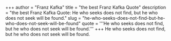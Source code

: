 +++
author = "Franz Kafka"
title = "the best Franz Kafka Quote"
description = "the best Franz Kafka Quote: He who seeks does not find, but he who does not seek will be found."
slug = "he-who-seeks-does-not-find-but-he-who-does-not-seek-will-be-found"
quote = '''He who seeks does not find, but he who does not seek will be found.'''
+++
He who seeks does not find, but he who does not seek will be found.
